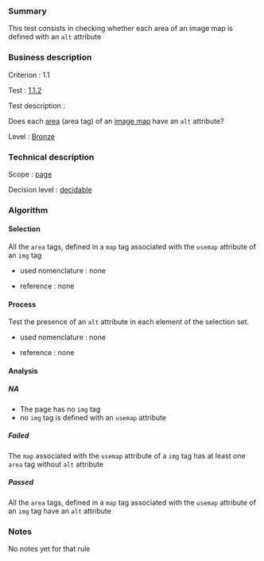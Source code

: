 ### Summary

This test consists in checking whether each area of an image map is
defined with an `alt` attribute

### Business description

Criterion : 1.1

Test : [1.1.2](http://www.accessiweb.org/index.php/accessiweb-22-english-version.html#test-1-1-2)

Test description :

Does each [area](http://www.accessiweb.org/index.php/glossary-76.html#mZone) (area tag) of an [image map](http://www.accessiweb.org/index.php/glossary-76.html#mImgReactive) have an `alt` attribute?

Level : [Bronze](/en/category/rules-design/accessiweb-11/level/bronze)

### Technical description

Scope : [page](/en/category/rules-design/accessiweb-11/scope/page)

Decision level :
[decidable](/en/category/rules-design/accessiweb-11/decision-level/decidable)

### Algorithm

#### Selection

All the `area` tags, defined in a `map` tag associated with the `usemap` attribute of an `img` tag

-   used nomenclature : none

-   reference : none

#### Process

Test the presence of an `alt` attribute in each element of the selection set.

-   used nomenclature : none

-   reference : none

#### Analysis

##### NA

-   The page has no `img` tag
-   no `img` tag is defined with an `usemap` attribute

##### Failed

The `map` associated with the `usemap` attribute of a `img` tag has at
least one `area` tag without `alt` attribute

##### Passed

All the `area` tags, defined in a `map` tag associated with the
`usemap` attribute of an `img` tag have an `alt` attribute

### Notes

No notes yet for that rule
